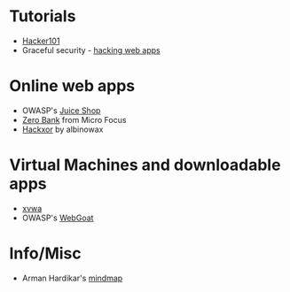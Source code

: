 # Tutorials
- [Hacker101](https://www.hacker101.com/)
- Graceful security - [hacking web apps](https://www.gracefulsecurity.com/hacking-web-applications/)

# Online web apps
- OWASP's [Juice Shop](https://juice-shop.herokuapp.com)
- [Zero Bank](http://zero.webappsecurity.com/) from Micro Focus
- [Hackxor](https://hackxor.net/) by albinowax

# Virtual Machines and downloadable apps
 - [xvwa](https://github.com/s4n7h0/xvwa)
 - OWASP's [WebGoat](https://www.owasp.org/index.php/Category:OWASP_WebGoat_Project)

# Info/Misc
- Arman Hardikar's [mindmap](https://amanhardikar.com/mindmaps/Practice.html)
